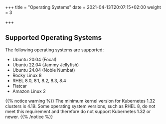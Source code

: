 +++
title = "Operating Systems"
date = 2021-04-13T20:07:15+02:00
weight = 3

+++

## Supported Operating Systems

The following operating systems are supported:

* Ubuntu 20.04 (Focal)
* Ubuntu 22.04 (Jammy Jellyfish)
* Ubuntu 24.04 (Noble Numbat)
* Rocky Linux 8
* RHEL 8.0, 8.1, 8.2, 8.3, 8.4
* Flatcar
* Amazon Linux 2

{{% notice warning %}}
The minimum kernel version for Kubernetes 1.32 clusters is 4.19. Some operating system versions, such as RHEL 8,
do not meet this requirement and therefore do not support Kubernetes 1.32 or newer.
{{% /notice %}}
